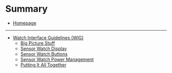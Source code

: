 # Summary

- [Homepage](README.md)

---

- [Watch Interface Guidelines (WIG)](wig/README.md)
  - [Big Picture Stuff]()
  - [Sensor Watch Display]()
  - [Sensor Watch Buttons]()
  - [Sensor Watch Power Management]()
  - [Putting It All Together]()

